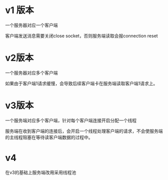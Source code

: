 # v1 版本

一个服务器对应一个客户端

客户端发送消息需要关闭close socket，否则服务端读取会报connection reset

# v2版本

一个服务器对应多个客户端

如果由于客户端1请求缓慢，会导致后续客户端卡在服务端读取客户端1请求上。


# v3版本

一个服务端对应多个客户端，针对每个客户端连接开启分配一个线程

服务端在收到客户端的连接后，会开启一个线程处理客户端的请求，不会使服务端的主线程阻塞在等待读客户端数据的过程中。

# v4

在v3的基础上服务端改用采用线程池